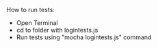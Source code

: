 How to run tests:
- Open Terminal
- cd to folder with logintests.js
- Run tests using "mocha logintests.js" command
